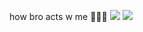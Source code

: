 how bro acts w me 🥀🥀🥀
![](https://files.catbox.moe/cwd8of.png)
![](https://files.catbox.moe/r3kla0.png)
